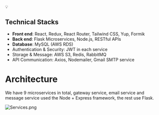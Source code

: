<aside>
💡

# Technical Stacks

</aside>

- **Front end**: React, Redux, React Router, Tailwind CSS, Yup, Formik
- **Back end**: Flask Microservices, Node.js, RESTful APIs
- **Database**: MySQL (AWS RDS)
- Authentication & Security: JWT in each service
- Storage & Message: AWS S3, Redis, RabbitMQ
- API Communication: Axios, Nodemailer, Gmail SMTP service

# Architecture

We have 9 microservices in total, gateway service, email service and message service used the Node + Express framework, the rest use Flask.

![Services.png](attachment:e641b9c5-4856-4ea5-a2c5-3773ef4efdc3:Services.png)
